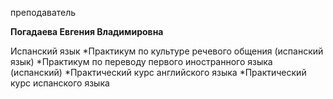 преподаватель



**Погадаева Евгения Владимировна**

Испанский язык
	*Практикум по культуре речевого общения (испанский язык)
	*Практикум по переводу первого иностранного языка (испанский)
	*Практический курс английского языка
	*Практический курс испанского языка
